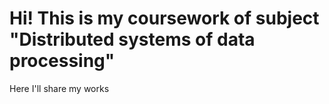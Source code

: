 # Hi! This is my coursework of subject "Distributed systems of data processing"

Here I'll share my works
